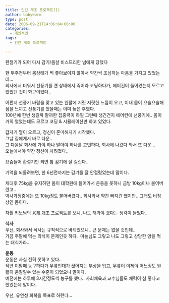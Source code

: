```yaml
---
title: 인간 개조 프로젝트(1)
author: babyworm
type: post
date: 2006-09-21T14:06:04+00:00
categories:
  - 개인적인
tags:
  - 인간 개조 프로젝트

---
```

환절기가 되어 다시 감기/몸살 비스므리한 넘에게 당했다

한 두주전부터 몸상태가 썩 좋아보이지 않아서 약간씩 조심하는 마음을 가지고 있었는데&#8230;  
회사에서 더워서 선풍기를 켠 상태에서 죽어라 코딩하다가, 에어컨이 들어왔는지 모르고 있었던 것이 화근이었다..

어쩐지 선풍기 바람을 맞고 있는 왼팔에 저릿 저릿한 느낌이 오고, 이내 몸이 으슬으슬해짐을 느끼고 선풍기를 껐을때는 이미 늦은 후였다.  
100년에 한번 생길까 말까한 집중력이 하필 그런때 생긴건지 에어컨에 선풍기에.. 몸이 거의 얼었는데도 모르고 코딩 & 시뮬레이션만 하고 있었다. 

갑자기 열이 오르고, 정신이 혼미해지기 시작했다.  
그날 집에게서 바로 다운..  
그 다음날 회사에 가야 하나 말아야 하나를 고민하다, 회사에 나갔다 와서 또 다운&#8230;  
오늘에서야 약간 정신이 차려졌다.. 

요즘들어 환절기만 되면 참 감기에 잘 걸린다..

기억을 되돌려보면, 한 6년전까지는 감기를 잘 안걸렸었는데 말이다. 

제대후 75kg을 유지하던 몸이 대학원에 들어가서 운동을 못하니 금방 10kg이나 불어버렸고..  
박사과정중에는 또 10kg정도 불어버렸다.. 회사와서 약간 빠지긴 했지만.. 그래도 비정상인 몸이다.

자월 키노님의 [육체 개조 프로젝트][1]를 보니, 나도 해봐야 겠다는 생각이 들었다..

**식사**  
우선, 회사와서 식사는 규칙적으로 바뀌었으니.. 큰 문제는 없을 것인데..  
가끔 주말에 먹는 외식이 문제인듯 하다.&nbsp; 마눌님도 그렇고 나도 그렇고 상당한 양을 먹는 대식가라&#8230; 

**운동**  
운동은 사실 전혀 못하고 있다..  
작년 이맘때 농구하다가 무릎인대가 끊어지는 부상을 입고, 무릎이 이제야 어느정도 원활히 움질일수 있는 수준이 되었으니 말이다.  
예전에는 하루에 3시간정도씩 농구를 했다.. 사회체육과 교수님들도 체력이 참 좋다고 했었는데 말이다..

우선, 유연성 회복을 목표로 하련다&#8230;

 [1]: http://kino.tistory.com/9